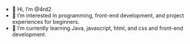 - 👋 Hi, I’m @4rd2
- 👀 I’m interested in programming, front-end development, and project experiences for beginners.
- 🌱 I’m currently learning Java, javascript, html, and css and front-end development.

